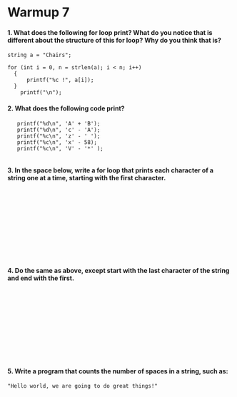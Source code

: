 # Warmup 7

#### 1. What does the following for loop print? What do you notice that is different about the structure of this for loop? Why do you think that is?

```
string a = "Chairs";

for (int i = 0, n = strlen(a); i < n; i++)
  {
      printf("%c !", a[i]);
  }
    printf("\n");
```

#### 2. What does the following code print?

```
   printf("%d\n", 'A' + 'B');
   printf("%d\n", 'c' - 'A');
   printf("%c\n", 'z' - ' ');
   printf("%c\n", 'x' - 58);
   printf("%c\n", 'V' - '*' );
  
```

#### 3. In the space below, write a for loop that prints each character of a string one at a time, starting with the first character.

&nbsp;  
&nbsp;  
&nbsp;  
&nbsp;  
&nbsp;  
&nbsp;  
&nbsp;  
&nbsp;  
&nbsp;  

#### 4. Do the same as above, except start with the last character of the string and end with the first.

&nbsp;  
&nbsp;  
&nbsp;  
&nbsp;  
&nbsp;  
&nbsp;  
&nbsp;  
&nbsp;  
&nbsp;  

#### 5. Write a program that counts the number of spaces in a string, such as:

`"Hello world, we are going to do great things!"`

&nbsp;  
&nbsp;  
&nbsp;  
&nbsp;  
&nbsp;  
&nbsp;  
&nbsp; 
